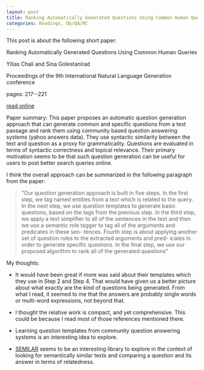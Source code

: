```yaml
---
layout: post
title: Ranking Automatically Generated Questions Using Common Human Queries
categories: Readings, QG/QA/RC
---
```

This post is about the following short paper:

Ranking Automatically Generated Questions Using Common Human Queries

Yllias Chali and Sina Golestanirad

Proceedings of the 9th International Natural Language Generation conference

pages: 217--221

[read online](https://aclweb.org/anthology/W/W16/W16-6635.pdf)

Paper summary: This paper proposes an automatic question generation approach that can generate common and specific questions from a text passage and rank them using community based question answering systems (yahoo answers data). They use syntactic similarity between the text and question as a proxy for grammaticality. Questions are evaluated in terms of syntactic correctness and topical relevance. Their primary motivation seems to be that such question generation can be useful for users to post better search queries online. 

I think the overall approach can be summarized in the following paragraph from the paper:

> "Our  question  generation  approach  is  built  in  five
steps. In the first step, we tag named entities from a
text which is related to the query. In the next step, we
use question templates to generate basic questions,
based on the tags from the previous step. In the third
step, we apply a text simplifier to all of the sentences
in the text and then we use a semantic role tagger to
tag all of the arguments and predicates in these sen-
tences.  Fourth step is about applying another set of
question rules to the extracted arguments and pred-
icates in order to generate specific questions.  In the
final step, we use our proposed algorithm to rank all
of the generated questions"

My thoughts:

* It would have been great if more was said about their templates which they use in Step 2 and Step 4. That would have given us a better picture about what exactly are the kind of questions being generated. From what I read, it seemed to me that the answers are probably single words or multi-word expressions, not beyond that.

* I thought the relative work is compact, and yet comprehensive. This could be because I read most of those references mentioned there.

* Learning question templates from community question answering systems is an interesting idea to explore. 

* [SEMILAR](http://www.semanticsimilarity.org/) seems to be an interesting library to explore in the context of looking for semantically similar texts and comparing a question and its answer in terms of relatedness.
